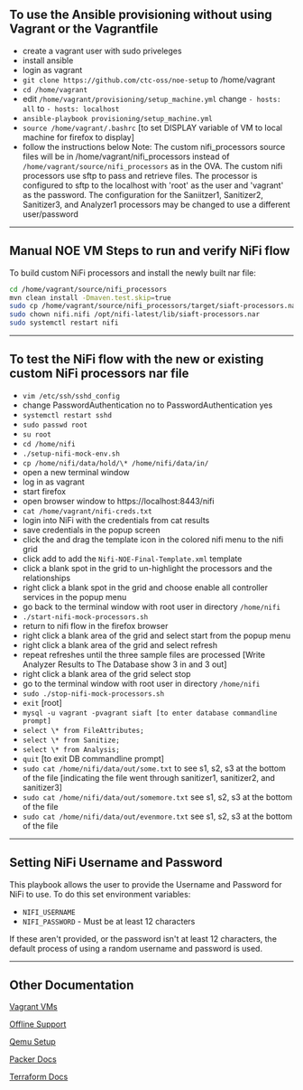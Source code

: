 ## To use the Ansible provisioning without using Vagrant or the Vagrantfile

- create a vagrant user with sudo priveleges
- install ansible
- login as vagrant
- `git clone https://github.com/ctc-oss/noe-setup` to /home/vagrant
- `cd /home/vagrant`
- edit `/home/vagrant/provisioning/setup_machine.yml` change `- hosts: all` to `- hosts: localhost`
- `ansible-playbook provisioning/setup_machine.yml`
- `source /home/vagrant/.bashrc` [to set DISPLAY variable of VM to local machine for firefox to display]
- follow the instructions below
Note: The custom nifi_processors source files will be in /home/vagrant/nifi_processors instead
 of `/home/vagrant/source/nifi_processors` as in the OVA.
 The custom nifi processors use sftp to pass and retrieve files. The processor is configured to
 sftp to the localhost with 'root' as the user and 'vagrant' as the password.  The configuration
 for the Saniitzer1, Sanitizer2, Sanitizer3, and Analyzer1 processors may be changed to use
 a different user/password
---

## Manual NOE VM Steps to run and verify NiFi flow

To build custom NiFi processors and install the newly built nar file:

```bash
cd /home/vagrant/source/nifi_processors
mvn clean install -Dmaven.test.skip=true
sudo cp /home/vagrant/source/nifi_processors/target/siaft-processors.nar /opt/nifi-latest/lib/
sudo chown nifi.nifi /opt/nifi-latest/lib/siaft-processors.nar
sudo systemctl restart nifi
```

---

## To test the NiFi flow with the new or existing custom NiFi processors nar file

- `vim /etc/ssh/sshd_config`
- change PasswordAuthentication no to PasswordAuthentication yes
- `systemctl restart sshd`
- `sudo passwd root`
- `su root`
- `cd /home/nifi`
- `./setup-nifi-mock-env.sh`
- `cp /home/nifi/data/hold/\* /home/nifi/data/in/`
- open a new terminal window
- log in as vagrant
- start firefox
- open browser window to https://localhost:8443/nifi
- `cat /home/vagrant/nifi-creds.txt`
- login into NiFi with the credentials from cat results
- save credentials in the popup screen
- click the and drag the template icon in the colored nifi menu to the nifi grid
- click add to add the `Nifi-NOE-Final-Template.xml` template
- click a blank spot in the grid to un-highlight the processors and the relationships
- right click a blank spot in the grid and choose enable all controller services in the popup menu
- go back to the terminal window with root user in directory `/home/nifi`
- `./start-nifi-mock-processors.sh`
- return to nifi flow in the firefox browser
- right click a blank area of the grid and select start from the popup menu
- right click a blank area of the grid and select refresh
- repeat refreshes until the three sample files are processed
  [Write Analyzer Results to The Database show 3 in and 3 out]
- right click a blank area of the grid select stop
- go to the terminal window with root user in directory `/home/nifi`
- `sudo ./stop-nifi-mock-processors.sh`
- `exit` [root]
- `mysql -u vagrant -pvagrant siaft [to enter database commandline prompt]`
- `select \* from FileAttributes;`
- `select \* from Sanitize;`
- `select \* from Analysis;`
- `quit` [to exit DB commandline prompt]
- `sudo cat /home/nifi/data/out/some.txt` to see s1, s2, s3 at the bottom of the file
  [indicating the file went through sanitizer1, sanitizer2, and sanitizer3]
- `sudo cat /home/nifi/data/out/somemore.txt` see s1, s2, s3 at the bottom of the file
- `sudo cat /home/nifi/data/out/evenmore.txt` see s1, s2, s3 at the bottom of the file

---

## Setting NiFi Username and Password

This playbook allows the user to provide the Username and Password for NiFi to use. To do this set environment variables:

- `NIFI_USERNAME`
- `NIFI_PASSWORD` - Must be at least 12 characters

If these aren't provided, or the password isn't at least 12 characters, the default process of using a random username and password is used.

---

## Other Documentation

[Vagrant VMs](docs/offline.md)

[Offline Support](docs/offline.md)

[Qemu Setup](docs/qemu.md)

[Packer Docs](docs/packer.md)

[Terraform Docs](docs/terraform.md)
